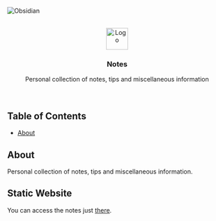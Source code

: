 <p align="left">
  <img src="https://img.shields.io/badge/-Obsidian-403a83?style=for-the-badge&logo=obsidian" alt="Obsidian"/></a>
</p>



<div id="top"></div>
<!-- PROJECT LOGO -->
<br />
<div align="center">
  <a href="https://github.com/healkeiser/cloud_vfx_server">
    <img src="https://upload.wikimedia.org/wikipedia/commons/6/60/Obsidian_software_logo.svg" alt="Logo" width="50" >
  </a>

  <h3 align="center">Notes</h3>

  <p align="center">
    Personal collection of notes, tips and miscellaneous information
    <br />
    <br />
    <br />
  </p>
</div>

<!-- TABLE OF CONTENTS -->
## Table of Contents
<!--ts-->
   * [About](#about)
<!--te-->



<!-- ABOUT -->
## About
Personal collection of notes, tips and miscellaneous information.



<!-- STATIC WEBSITE -->
## Static Website
You can access the notes just [there](https://healkeiser.github.io/notes/).
